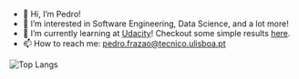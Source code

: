 - 👋 Hi, I’m Pedro!
- 👀 I’m interested in Software Engineering, Data Science, and a lot more!
- 🌱 I’m currently learning at [Udacity](https://www.udacity.com/)! Checkout some simple results [here](https://introduction-to-programming.netlify.app).
- 📫 How to reach me: pedro.frazao@tecnico.ulisboa.pt


![Top Langs](https://github-readme-stats.vercel.app/api/top-langs/?username=pfrazao&layout=compact&hide=jupyter%20notebook)

